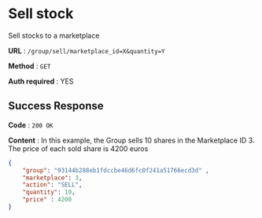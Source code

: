 # Sell stock

Sell stocks to a marketplace

**URL** : `/group/sell/marketplace_id=X&quantity=Y`

**Method** : `GET`

**Auth required** : YES

## Success Response

**Code** : `200 OK`

**Content** : In this example, the Group sells 10 shares in the Marketplace ID 3. The price of each sold share is 4200 euros

```json
{
	"group": "93144b288eb1fdccbe46d6fc0f241a51766ecd3d" ,
	"marketplace": 3,
	"action": "SELL",
	"quantity": 10,
	"price" : 4200
}
```